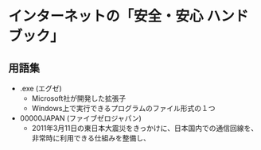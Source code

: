 # インターネットの「安全・安心 ハンドブック」


## 用語集

- .exe (エグゼ)
  - Microsoft社が開発した拡張子
  - Windows上で実行できるプログラムのファイル形式の１つ
- 00000JAPAN (ファイブゼロジャパン)
  - 2011年3月11日の東日本大震災をきっかけに、日本国内での通信回線を、非常時に利用できる仕組みを整備し、
